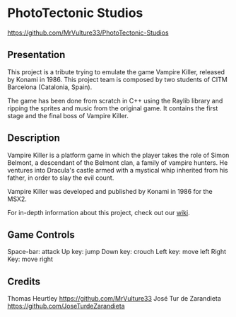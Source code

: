 # PhotoTectonic Studios

https://github.com/MrVulture33/PhotoTectonic-Studios

## Presentation
This project is a tribute trying to emulate the game Vampire Killer, released by Konami in 1986. This project team is composed by two students of CITM Barcelona (Catalonia, Spain).

The game has been done from scratch in C++ using the Raylib library and ripping the sprites and music from the original game. It contains the first stage and the final boss of Vampire Killer.

## Description
Vampire Killer is a platform game in which the player takes the role of Simon Belmont, a descendant of the Belmont clan, a family of vampire hunters. He ventures into Dracula's castle armed with a mystical whip inherited from his father, in order to slay the evil count.

Vampire Killer was developed and published by Konami in 1986 for the MSX2.

For in-depth information about this project, check out our [wiki](https://github.com/MrVulture33/PhotoTectonic-Studios/wiki).

## Game Controls
Space-bar: attack
Up key: jump
Down key: crouch
Left key: move left
Right Key: move right

## Credits

Thomas Heurtley		https://github.com/MrVulture33
José Tur de Zarandieta  https://github.com/JoseTurdeZarandieta
